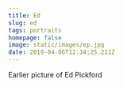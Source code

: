 ```yaml
---
title: Ed
slug: ed
tags: portraits
homepage: false
image: static/images/ep.jpg
date: 2019-04-06T12:34:25.211Z
---
```

Earlier picture of Ed Pickford
